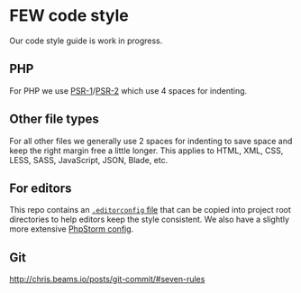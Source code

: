 # FEW code style
Our code style guide is work in progress.

## PHP
For PHP we use [PSR-1](https://github.com/php-fig/fig-standards/blob/master/accepted/PSR-1-basic-coding-standard.md)/[PSR-2](https://github.com/php-fig/fig-standards/blob/master/accepted/PSR-2-coding-style-guide.md) which use 4 spaces for indenting.

## Other file types
For all other files we generally use 2 spaces for indenting to save space and keep the right margin free a little longer.
This applies to HTML, XML, CSS, LESS, SASS, JavaScript, JSON, Blade, etc.

## For editors
This repo contains an [`.editorconfig` file](/.editorconfig) that can be copied into project root directories
to help editors keep the style consistent.
We also have a slightly more extensive [PhpStorm config](/PhpStorm/codestyle.md).

## Git
http://chris.beams.io/posts/git-commit/#seven-rules
